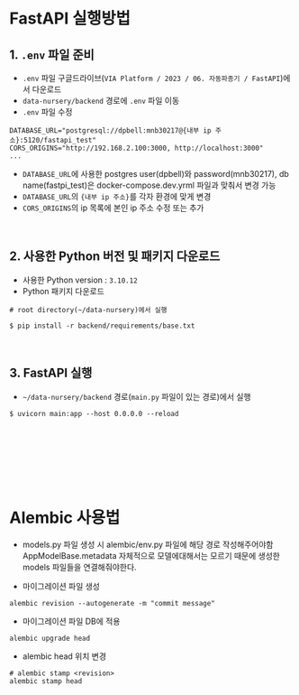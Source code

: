 # FastAPI 실행방법

## 1. `.env` 파일 준비

- `.env` 파일 구글드라이브(`VIA Platform / 2023 / 06. 자동파종기 / FastAPI`)에서 다운로드
- `data-nursery/backend` 경로에 `.env` 파일 이동
- `.env` 파일 수정

```
DATABASE_URL="postgresql://dpbell:mnb30217@{내부 ip 주소}:5120/fastapi_test"
CORS_ORIGINS="http://192.168.2.100:3000, http://localhost:3000"
...
```

- `DATABASE_URL`에 사용한 postgres user(dpbell)와 password(mnb30217), db name(fastpi_test)은 docker-compose.dev.yrml 파일과 맞춰서 변경 가능
- `DATABASE_URL`의 `{내부 ip 주소}`를 각자 환경에 맞게 변경
- `CORS_ORIGINS`의 ip 목록에 본인 ip 주소 수정 또는 추가

<br/>

## 2. 사용한 Python 버전 및 패키지 다운로드

- 사용한 Python version : `3.10.12`
- Python 패키지 다운로드

```
# root directory(~/data-nursery)에서 실행

$ pip install -r backend/requirements/base.txt
```

<br/>

## 3. FastAPI 실행

- `~/data-nursery/backend` 경로(`main.py` 파일이 있는 경로)에서 실행

```
$ uvicorn main:app --host 0.0.0.0 --reload
```

<br/>
<br/>
<br/>
<br/>
<br/>
<br/>

# Alembic 사용법

- models.py 파일 생성 시 alembic/env.py 파일에 해당 경로 작성해주어야함
  AppModelBase.metadata 자체적으로 모델에대해서는 모르기 때문에 생성한 models 파일들을 연결해줘야한다.

- 마이그레이션 파일 생성

```
alembic revision --autogenerate -m "commit message"
```

- 마이그레이션 파일 DB에 적용

```
alembic upgrade head
```

- alembic head 위치 변경

```
# alembic stamp <revision>
alembic stamp head
```

